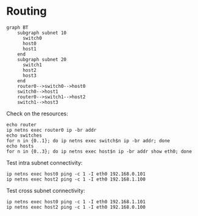 # Routing

```mermaid
graph BT
    subgraph subnet 10
      switch0
      host0
      host1
    end
    subgraph subnet 20
      switch1
      host2
      host3
    end
    router0-->switch0-->host0
    switch0-->host1
    router0-->switch1-->host2
    switch1-->host3
```

Check on the resources:

    echo router
    ip netns exec router0 ip -br addr
    echo switches
    for n in {0..1}; do ip netns exec switch$n ip -br addr; done
    echo hosts
    for n in {0..3}; do ip netns exec host$n ip -br addr show eth0; done

Test intra subnet connectivity:

    ip netns exec host0 ping -c 1 -I eth0 192.168.0.101
    ip netns exec host2 ping -c 1 -I eth0 192.168.1.100
  
Test cross subnet connectivity:

    ip netns exec host0 ping -c 1 -I eth0 192.168.1.101
    ip netns exec host2 ping -c 1 -I eth0 192.168.0.100
